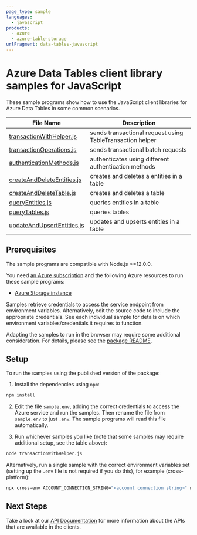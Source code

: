 ```yaml
---
page_type: sample
languages:
  - javascript
products:
  - azure
  - azure-table-storage
urlFragment: data-tables-javascript
---
```


# Azure Data Tables client library samples for JavaScript

These sample programs show how to use the JavaScript client libraries for Azure Data Tables in some common scenarios.

| **File Name**                                         | **Description**                                           |
| ----------------------------------------------------- | --------------------------------------------------------- |
| [transactionWithHelper.js][transactionwithhelper]     | sends transactional request using TableTransaction helper |
| [transactionOperations.js][transactionoperations]     | sends transactional batch requests                        |
| [authenticationMethods.js][authenticationmethods]     | authenticates using different authentication methods      |
| [createAndDeleteEntities.js][createanddeleteentities] | creates and deletes a entities in a table                 |
| [createAndDeleteTable.js][createanddeletetable]       | creates and deletes a table                               |
| [queryEntities.js][queryentities]                     | queries entities in a table                               |
| [queryTables.js][querytables]                         | queries tables                                            |
| [updateAndUpsertEntities.js][updateandupsertentities] | updates and upserts entities in a table                   |

## Prerequisites

The sample programs are compatible with Node.js >=12.0.0.

You need [an Azure subscription][freesub] and the following Azure resources to run these sample programs:

- [Azure Storage instance][createinstance_azurestorageinstance]

Samples retrieve credentials to access the service endpoint from environment variables. Alternatively, edit the source code to include the appropriate credentials. See each individual sample for details on which environment variables/credentials it requires to function.

Adapting the samples to run in the browser may require some additional consideration. For details, please see the [package README][package].

## Setup

To run the samples using the published version of the package:

1. Install the dependencies using `npm`:

```bash
npm install
```

2. Edit the file `sample.env`, adding the correct credentials to access the Azure service and run the samples. Then rename the file from `sample.env` to just `.env`. The sample programs will read this file automatically.

3. Run whichever samples you like (note that some samples may require additional setup, see the table above):

```bash
node transactionWithHelper.js
```

Alternatively, run a single sample with the correct environment variables set (setting up the `.env` file is not required if you do this), for example (cross-platform):

```bash
npx cross-env ACCOUNT_CONNECTION_STRING="<account connection string>" node transactionWithHelper.js
```

## Next Steps

Take a look at our [API Documentation][apiref] for more information about the APIs that are available in the clients.

[transactionwithhelper]: https://github.com/Azure/azure-sdk-for-js/blob/master/sdk/tables/data-tables/samples/v12/javascript/transactionWithHelper.js
[transactionoperations]: https://github.com/Azure/azure-sdk-for-js/blob/master/sdk/tables/data-tables/samples/v12/javascript/transactionOperations.js
[authenticationmethods]: https://github.com/Azure/azure-sdk-for-js/blob/master/sdk/tables/data-tables/samples/v12/javascript/authenticationMethods.js
[createanddeleteentities]: https://github.com/Azure/azure-sdk-for-js/blob/master/sdk/tables/data-tables/samples/v12/javascript/createAndDeleteEntities.js
[createanddeletetable]: https://github.com/Azure/azure-sdk-for-js/blob/master/sdk/tables/data-tables/samples/v12/javascript/createAndDeleteTable.js
[queryentities]: https://github.com/Azure/azure-sdk-for-js/blob/master/sdk/tables/data-tables/samples/v12/javascript/queryEntities.js
[querytables]: https://github.com/Azure/azure-sdk-for-js/blob/master/sdk/tables/data-tables/samples/v12/javascript/queryTables.js
[updateandupsertentities]: https://github.com/Azure/azure-sdk-for-js/blob/master/sdk/tables/data-tables/samples/v12/javascript/updateAndUpsertEntities.js
[apiref]: https://docs.microsoft.com/javascript/api/@azure/data-tables
[freesub]: https://azure.microsoft.com/free/
[createinstance_azurestorageinstance]: https://docs.microsoft.com/azure/storage/tables/table-storage-quickstart-portal
[package]: https://github.com/Azure/azure-sdk-for-js/tree/master/sdk/tables/data-tables/README.md
